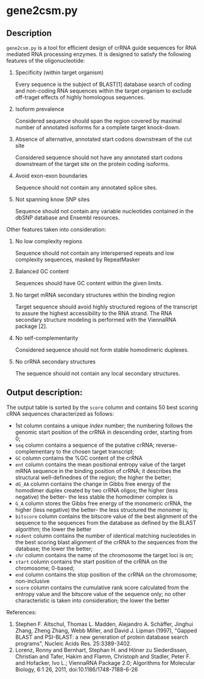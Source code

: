 gene2csm.py
==================

## Description

`gene2csm.py` is a tool for efficient design of crRNA guide sequences for RNA mediated RNA processing enzymes. It is designed to satisfy the following features of the oligonucleotide:

1. Specificity (within target organism)

   Every sequence is the subject of BLAST[1] database search of coding and non-coding RNA sequences within the target organism to exclude off-traget effects of highly homologous sequences.

1. Isoform prevalence

   Considered sequence should span the region covered by maximal number of annotated isoforms for a complete target knock-down.

1. Absence of alternative, annotated start codons downstream of the cut site

   Considered sequence should not have any annotated start codons downstream of the target site on the protein coding isoforms.

1. Avoid exon-exon boundaries

   Sequence should not contain any annotated splice sites.

1. Not spanning know SNP sites

   Sequence should not contain any variable nucleotides contained in the dbSNP database and Ensembl resources.


Other features taken into consideration:

1. No low complexity regions

   Sequence should not contain any interspersed repeats and low complexity sequences, masked by RepeatMasker

1. Balanced GC content

   Sequences should have GC content within the given limits.

1. No target mRNA secondary structures within the binding region

   Target sequence should avoid highly structured regions of the transcript to assure the highest accessibility to the RNA strand. The RNA secondary structure modeling is performed with the ViennaRNA package [2].

1. No self-complementarity

   Considered sequence should not form stable homodimeric duplexes.

1. No crRNA secondary structures

   The sequence should not contain any local secondary structures.


## Output description:

The output table is sorted by the `score` column and contains 50 best scoring cRNA sequences characterized as follows:

* 1st column contains a unique _index_ number; the numbering follows the genomic start position of the crRNA in descending order, starting from 0;
* `seq` column contains a sequence of the putative crRNA; reverse-complementary to the chosen target transcript;
* `GC` column contains the %GC content of the crRNA
* `ent` column contains the mean positional entropy value of the target mRNA sequence in the binding position of crRNA; it describes the structural well-definednes of the region; the higher the better;
* `dG_AA` column contains the change in Gibbs free energy of the homodimer duplex created by two crRNA oligos; the higher (less negative) the better- the less stable the homodimer complex is
* `G_A` column stores the Gibbs free energy of the monomeric crRNA, the higher (less negative) the better- the less structured the monomer is;
* `bitscore` column contains the bitscore value of the best alignment of the sequence to the sequences from the database as defined by the BLAST algorithm; the lower the better
* `nident` column contains the number of identical matching nucleotides in the best scoring blast alignment of the crRNA to the sequences from the database; the lower the better;
* `chr` column contains the name of the chromosome the target loci is on;
* `start` column contains the start position of the crRNA on the chromosome; 0-based;
* `end` column contains the stop position of the crRNA on the chromosome;
non-inclusive
* `score` column contains the cumulative rank score calculated from the entropy value and the bitscore value of the sequence only; no other characteristic is taken into consideration; the lower the better 


References:
1. Stephen F. Altschul, Thomas L. Madden, Alejandro A. Schäffer, Jinghui Zhang, Zheng Zhang, Webb Miller, and David J. Lipman (1997), "Gapped BLAST and PSI-BLAST: a new generation of protein database search programs", Nucleic Acids Res. 25:3389-3402.
1.  Lorenz, Ronny and Bernhart, Stephan H. and Höner zu Siederdissen, Christian and Tafer, Hakim and Flamm, Christoph and Stadler, Peter F. and Hofacker, Ivo L.; ViennaRNA Package 2.0; Algorithms for Molecular Biology, 6:1 26, 2011, doi:10.1186/1748-7188-6-26
